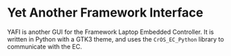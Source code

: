 # Yet Another Framework Interface

YAFI is another GUI for the Framework Laptop Embedded Controller.
It is written in Python with a GTK3 theme, and uses the `CrOS_EC_Python` library to communicate with the EC.
